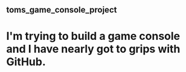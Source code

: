 ## toms_game_console_project
# I'm trying to build a game console and I have nearly got to grips with GitHub.
